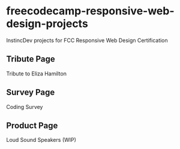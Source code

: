 # freecodecamp-responsive-web-design-projects

InstincDev projects for FCC Responsive Web Design Certification

## Tribute Page

Tribute to Eliza Hamilton

## Survey Page

Coding Survey

## Product Page
Loud Sound Speakers (WIP)
